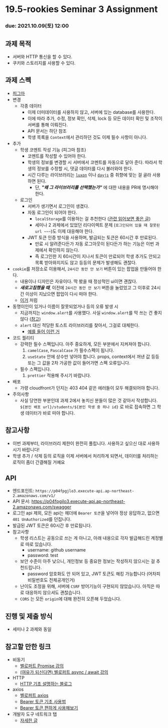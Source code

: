 19.5-rookies Seminar 3 Assignment
================================

### **due: 2021.10.09(토) 12:00**

## 과제 목적
- 서버와 HTTP 통신을 할 수 있다.
- 쿠키와 스토리지를 사용할 수 있다.

## 과제 스펙
- [피그마](https://www.figma.com/file/K5KY7htY5NVyDM1oa3INK0/wafflestudio-19.5-react-seminar-3?node-id=0%3A1)
- 변경
  - 각종 데이터
    - 이제 더미데이터를 사용하지 않고, 서버에 있는 database를 사용한다.
    - 이에 따라 추가, 수정, 정보 확인, 삭제, lock 등 모든 데이터 확인 및 조작이 서버를 통해 이뤄진다.
    - API 문서는 하단 참조
    - 학생 목록을 `Context`에서 관리하던 것도 이제 필수 사항이 아니다.
- 추가
  - 학생 코멘트 작성 기능 (피그마 참조)
    - 코멘트를 작성할 수 있어야 한다.
    - 학생의 정보를 변경할 시 서버에서 코멘트를 자동으로 달아 준다. 따라서 학생의 정보를 수정할 시, 댓글 데이터를 다시 불러와야 한다.
    - 시간 다루는 라이브러리는 [`luxon`](https://moment.github.io/luxon/#/) 이나 [`dayjs`](https://day.js.org/) 중 취향에 맞는 걸 골라 사용하면 된다.
      - 단, ***"왜 그 라이브러리를 선택했는가"*** 에 대한 내용을 PR에 명시해야 한다.
  - 로그인
    - 서버가 생기면서 로그인이 생겼다.
    - 자동 로그인이 되어야 한다.
      - `localStorage`를 이용하는 걸 추천한다 ([관련 읽어보면 좋은 글](https://velog.io/@0307kwon/JWT%EB%8A%94-%EC%96%B4%EB%94%94%EC%97%90-%EC%A0%80%EC%9E%A5%ED%95%B4%EC%95%BC%ED%95%A0%EA%B9%8C-localStorage-vs-cookie))
      - 세미나 2 과제에서 있었던 리다이렉트 문제 (`로그인되어 있을 때 잘못된 url ~~~`)도 이제 대응해야 한다.
    - JWT 토큰 인증 방식을 사용하며, 발급되는 토큰은 60시간 후 만료된다.
      - 만료 시 알려준다든가 자동 로그아웃이 된다든가 하는 기능은 이번 과제에서 확인하지 않는다.
      - 즉 로그인한 지 60시간이 지나서 토큰이 만료되어 학생 추가도 안되고 목록 받아와지지도 않고 등등의 문제가 발생해도 괜찮다.
- `cookie`를 저장소로 이용해서, `24시간 동안 안 보기` 버튼이 있는 팝업을 만들어야 한다.
  - 내용이나 디자인은 자유이다. 딱 봤을 때 정상적인 ui이면 괜찮다.
  - ***새로고침했을 때***, 이전에 `24시간 동안 안 보기` 버튼을 눌렀었고 그 이후로 24시간 이상이 지났으면 팝업이 다시 떠야 한다.
  - [이거](https://www.gov.kr/portal/main) 처럼
- 동명이인이 있거나 이름이 잘못되었거나 등의 오류 발생 시
  - 지금까지는 `window.alert`를 사용했다. 사실 `window.alert`를 막 쓰는 건 좋지 않다 ([참고](https://developer.mozilla.org/ko/docs/Web/API/Window/alert#%EC%B0%B8%EA%B3%A0))
  - `alert` 대신 적당한 토스트 라이브러리를 찾아서, 그걸로 대체한다.
    - [예를 들어 이런 거](https://www.npmjs.com/package/react-toastify)
- 코드 퀄리티
  - 강력한 필수 스펙입니다. 아주 중요하게, 모든 부분에서 지켜져야 합니다.
    1. `camelCase`, `PascalCase` 가 필수스펙이 됩니다.
    2. `useState` 안에 상수만 넣어야 합니다. props, context에서 꺼낸 값 등등 또는 그 값을 2차 가공한 값이 들어가면 스펙 오류입니다.
  - 필수 스펙입니다.
    1. `prettier` 적용해 주시기 바랍니다.
- 배포
  - 가령 cloudfront가 던지는 403 404 같은 에러들이 모두 해결되어야 합니다.
- 주의사항
  - 사실 당연한 부분인데 과제 2에서 놓치신 분들이 많은 것 같아서 작성합니다. `${본인 배포 url}/students/${본인 학생 중 하나 id}` 로 바로 접속하면 그 학생 데이터가 바로 떠야 합니다.

## 참고사항
- 이번 과제부터, 라이브러리 제한이 완전히 풀립니다. 사용하고 싶으신 대로 사용하시기 바랍니다!
- 학생 추가 / 삭제 등의 로직을 이제 서버에서 처리하게 되면서, 데이터를 처리하는 로직이 좀더 간결해질 거예요

## API
  - 엔드포인트: `https://p04fpgjlo3.execute-api.ap-northeast-2.amazonaws.com/v1/`
  - API 문서: https://p04fpgjlo3.execute-api.ap-northeast-2.amazonaws.com/swagger
  - 로그인 api 제외, 모든 api는 헤더에 `Bearer 토큰`을 넣어야 정상 응답하고, 없으면 `401 UnAuthorized`를 던집니다.
  - 발급된 JWT 토큰은 60시간 후 만료됩니다.
  - 참고사항
    - 학생 리스트는 공동으로 쓰는 게 아니고, 아래 내용으로 각자 발급해드린 계정별로 따로 있습니다.
      - username: github username
      - password: test
    - 보안 수준이 아주 낮으니, 개인정보 등 중요한 정보는 작성하지 않으시는 걸 추천드립니다.
      - password 암호화도 안 되어 있고, JWT 토큰도 해킹 가능합니다 (어차피 비밀번호도 전체공개인거)
    - 난이도 조정을 위해, 서버에 `CSRF` 방어기능이 구현되지 않았습니다. 아직은 따로 대응하지 않으셔도 괜찮습니다.
    - `CORS` 는 모든 `origin`에 대해 완전히 오픈해 두었습니다.

## 진행 및 제출 방식
- 세미나 2 과제와 동일

## 참고할 만한 링크
- 비동기
  - [벨로퍼트 Promise 강의](https://learnjs.vlpt.us/async/01-promise.html)
  - [(여유가 되신다면) 벨로퍼트 async / await 강의](https://learnjs.vlpt.us/async/02-async-await.html)
- HTTP
  - [HTTP 기초 설명하는 블로그](https://leehwarang.github.io/docs/tech/http.html)
- axios
  - [벨로퍼트 axios](https://react.vlpt.us/integrate-api/01-basic.html)
  - [Bearer 토큰 기초 사용법](https://devtalk.kakao.com/t/axios-get-headers/107134)
  - [Bearer 토큰 편하게 사용해보기](https://jihyehwang09.github.io/2019/01/29/javascript15/)
- 개발자 도구 네트워크 탭
  - [자세한 글](https://medium.com/%EB%82%B4%EC%9D%BC%EC%9D%98-%EC%9B%B9-%EA%B0%9C%EB%B0%9C/google-chrome-devtool-%EB%84%A4%ED%8A%B8%EC%9B%8C%ED%81%AC-%ED%83%AD%EC%9D%84-%ED%9A%A8%EC%9C%A8%EC%A0%81%EC%9C%BC%EB%A1%9C-%EC%82%AC%EC%9A%A9%ED%95%98%EA%B8%B0-%EC%9C%84%ED%95%9C-7%EA%B0%80%EC%A7%80-%ED%8C%81-8d3166c5e273)
